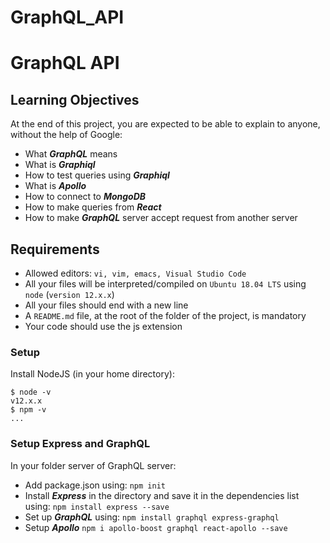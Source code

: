 # GraphQL_API
# GraphQL API

## Learning Objectives
At the end of this project, you are expected to be able to explain to anyone, without the help of Google:

- What **_GraphQL_** means
- What is **_Graphiql_**
- How to test queries using **_Graphiql_**
- What is **_Apollo_**
- How to connect to **_MongoDB_**
- How to make queries from **_React_**
- How to make **_GraphQL_** server accept request from another server

## Requirements
- Allowed editors: `vi, vim, emacs, Visual Studio Code`
- All your files will be interpreted/compiled on `Ubuntu 18.04 LTS` using `node` (`version 12.x.x`)
- All your files should end with a new line
- A `README.md` file, at the root of the folder of the project, is mandatory
- Your code should use the js extension

### Setup
Install NodeJS
(in your home directory):

```sudo apt install nodejs 
$ node -v
v12.x.x
$ npm -v
...
```
### Setup Express and GraphQL
In your folder server of GraphQL server:

- Add package.json using: `npm init`
- Install **_Express_** in the directory and save it in the dependencies list using: ```npm install express --save```
- Set up **_GraphQL_** using: `npm install graphql express-graphql`
- Setup **_Apollo_**
`npm i apollo-boost graphql react-apollo --save`
